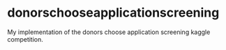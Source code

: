 # donorschooseapplicationscreening
My implementation of the donors choose application screening kaggle competition.
